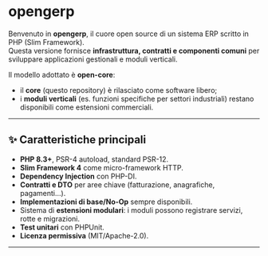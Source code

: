 # opengerp

Benvenuto in **opengerp**, il cuore open source di un sistema ERP scritto in PHP (Slim Framework).  
Questa versione fornisce **infrastruttura, contratti e componenti comuni** per sviluppare applicazioni gestionali e moduli verticali.  

Il modello adottato è **open-core**:  
- il **core** (questo repository) è rilasciato come software libero;  
- i **moduli verticali** (es. funzioni specifiche per settori industriali) restano disponibili come estensioni commerciali.

---

## ✨ Caratteristiche principali

- **PHP 8.3+**, PSR-4 autoload, standard PSR-12.
- **Slim Framework 4** come micro-framework HTTP.
- **Dependency Injection** con PHP-DI.
- **Contratti e DTO** per aree chiave (fatturazione, anagrafiche, pagamenti…).
- **Implementazioni di base/No-Op** sempre disponibili.
- Sistema di **estensioni modulari**: i moduli possono registrare servizi, rotte e migrazioni.
- **Test unitari** con PHPUnit.
- **Licenza permissiva** (MIT/Apache-2.0).

---
